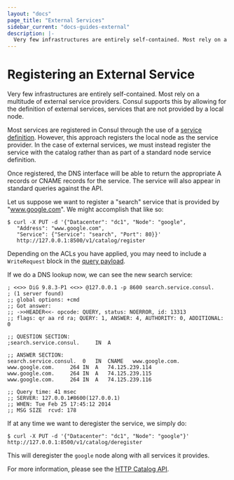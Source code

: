 ```yaml
---
layout: "docs"
page_title: "External Services"
sidebar_current: "docs-guides-external"
description: |-
  Very few infrastructures are entirely self-contained. Most rely on a multitude of external service providers. Consul supports this by allowing for the definition of external services, services that are not provided by a local node.
---
```


# Registering an External Service

Very few infrastructures are entirely self-contained. Most rely on a multitude
of external service providers. Consul supports this by allowing for the definition
of external services, services that are not provided by a local node.

Most services are registered in Consul through the use of a
[service definition](/docs/agent/services.html). However, this approach registers
the local node as the service provider. In the case of external services, we must
instead register the service with the catalog rather than as part of a standard
node service definition.

Once registered, the DNS interface will be able to return the appropriate A
records or CNAME records for the service. The service will also appear in standard
queries against the API.

Let us suppose we want to register a "search" service that is provided by
"www.google.com". We might accomplish that like so:

```text
$ curl -X PUT -d '{"Datacenter": "dc1", "Node": "google",
   "Address": "www.google.com",
   "Service": {"Service": "search", "Port": 80}}'
   http://127.0.0.1:8500/v1/catalog/register
```

Depending on the ACLs you have applied, you may need to include a `WriteRequest`
block in the [query payload](/docs/agent/http/catalog.html#catalog_register).

If we do a DNS lookup now, we can see the new search service:

```text
; <<>> DiG 9.8.3-P1 <<>> @127.0.0.1 -p 8600 search.service.consul.
; (1 server found)
;; global options: +cmd
;; Got answer:
;; ->>HEADER<<- opcode: QUERY, status: NOERROR, id: 13313
;; flags: qr aa rd ra; QUERY: 1, ANSWER: 4, AUTHORITY: 0, ADDITIONAL: 0

;; QUESTION SECTION:
;search.service.consul.		IN	A

;; ANSWER SECTION:
search.service.consul.	0	IN	CNAME	www.google.com.
www.google.com.		264	IN	A	74.125.239.114
www.google.com.		264	IN	A	74.125.239.115
www.google.com.		264	IN	A	74.125.239.116

;; Query time: 41 msec
;; SERVER: 127.0.0.1#8600(127.0.0.1)
;; WHEN: Tue Feb 25 17:45:12 2014
;; MSG SIZE  rcvd: 178
```

If at any time we want to deregister the service, we simply do:

```text
$ curl -X PUT -d '{"Datacenter": "dc1", "Node": "google"}' http://127.0.0.1:8500/v1/catalog/deregister
```

This will deregister the `google` node along with all services it provides.

For more information, please see the [HTTP Catalog API](/api/catalog.html).
